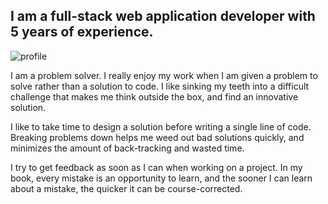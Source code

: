 
## I am a full-stack web application developer with 5 years of experience.

![profile](jaredmtanner-portfolio/images/tree-profile.jpg)

I am a problem solver. I really enjoy my work when I am given a problem to solve rather than a solution to code. I like sinking my teeth into a difficult challenge that makes me think outside the box, and find an innovative solution.

I like to take time to design a solution before writing a single line of code. Breaking problems down helps me weed out bad solutions quickly, and minimizes the amount of back-tracking and wasted time.

I try to get feedback as soon as I can when working on a project. In my book, every mistake is an opportunity to learn, and the sooner I can learn about a mistake, the quicker it can be course-corrected.


